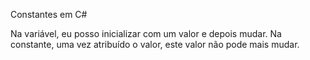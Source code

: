 Constantes em C#

Na variável, eu posso inicializar com um valor e depois mudar.
Na constante, uma vez atribuído o valor, este valor não pode mais mudar. 




